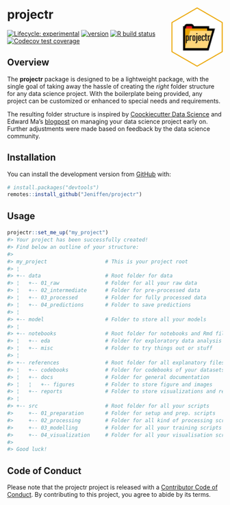 
<!-- README.md is generated from README.Rmd. Please edit that file -->

# projectr <a href='#'><img src='man/figures/logo.png' align="right" height="138.5" /></a>

<!-- badges: start -->

[![Lifecycle:
experimental](https://img.shields.io/badge/lifecycle-experimental-orange)](#)
[![version](https://img.shields.io/badge/version-0.1.0-green%22)](https://github.com/Jeniffen/projectr/releases/tag/v0.1.0)
[![R build
status](https://github.com/Jeniffen/projectr/workflows/R-CMD-check/badge.svg)](https://github.com/Jeniffen/projectr/actions)
[![Codecov test
coverage](https://codecov.io/gh/Jeniffen/projectr/branch/master/graph/badge.svg)](https://codecov.io/gh/Jeniffen/projectr?branch=master)
<!-- badges: end -->

## Overview

The **projectr** package is designed to be a lightweight package, with
the single goal of taking away the hassle of creating the *right* folder
structure for any data science project. With the boilerplate being
provided, any project can be customized or enhanced to special needs and
requirements.

The resulting folder structure is inspired by [Coockiecutter Data
Science](https://tinyurl.com/y89ay63o) and Edward Ma’s
[blogpost](https://tinyurl.com/ybghtonj) on managing your data science
project early on. Further adjustments were made based on feedback by the
data science community.

## Installation

You can install the development version from
[GitHub](https://github.com/) with:

``` r
# install.packages("devtools")
remotes::install_github("Jeniffen/projectr")
```

## Usage

``` r
projectr::set_me_up("my_project")
#> Your project has been successfully created!
#> Find below an outline of your structure:
#> 
#> my_project                   # This is your project root                 
#> ¦                                                                        
#> +-- data                     # Root folder for data                      
#> ¦   +-- 01_raw               # Folder for all your raw data              
#> ¦   +-- 02_intermediate      # Folder for pre-processed data             
#> ¦   +-- 03_processed         # Folder for fully processed data           
#> ¦   +-- 04_predictions       # Folder to save predictions                
#> ¦                                                                        
#> +-- model                    # Folder to store all your models           
#> ¦                                                                        
#> +-- notebooks                # Root folder for notebooks and Rmd files   
#> ¦   +-- eda                  # Folder for exploratory data analysis      
#> ¦   +-- misc                 # Folder to try things out or stuff         
#> ¦                                                                        
#> +-- references               # Root folder for all explanatory files     
#> ¦   +-- codebooks            # Folder for codebooks of your datasets     
#> ¦   +-- docs                 # Folder for general documentation          
#> ¦   ¦   +-- figures          # Folder to store figure and images         
#> ¦   +-- reports              # Folder to store visualizations and reports
#> ¦                                                                        
#> +-- src                      # Root folder for all your scripts          
#>     +-- 01_preparation       # Folder for setup and prep. scripts        
#>     +-- 02_processing        # Folder for all kind of processing scripts 
#>     +-- 03_modelling         # Folder for all your training scripts      
#>     +-- 04_visualization     # Folder for all your visualisation scripts 
#> 
#> Good luck!
```

## Code of Conduct

Please note that the projectr project is released with a [Contributor
Code of
Conduct](https://github.com/Jeniffen/projectr/wiki#contributor-code-of-conduct).
By contributing to this project, you agree to abide by its terms.
